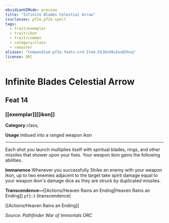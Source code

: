```yaml
---
obsidianUIMode: preview
title: "Infinite Blades Celestial Arrow"
cssclasses: pf2e,pf2e-spell
tags:
  - trait/exemplar
  - trait/ikon
  - trait/common
  - category/class
  - remaster
aliases: "Compendium.pf2e.feats-srd.Item.h5JQvV8LEooQ5hvq"
license: ORC
---
```

# Infinite Blades Celestial Arrow
## Feat 14
### [[exemplar]][[ikon]]

**Category** class; 




**Usage** imbued into a ranged weapon ikon

* * *

Each shot you launch multiplies itself with spiritual blades, rings, and other missiles that shower upon your foes. Your weapon ikon gains the following abilities.

**Immanence** Whenever you successfully Strike an enemy with your weapon ikon, up to two enemies adjacent to the target take spirit damage equal to your weapon ikon's damage dice as they are struck by duplicated missiles.

**Transcendence—**[[Actions/Heaven Rains an Ending|Heaven Rains an Ending]] `pf2:3` (transcendence)

[[Actions/Heaven Rains an Ending]]

*Source: Pathfinder War of Immortals*
*ORC*